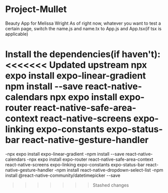 # Project-Mullet
Beauty App for Melissa Wright
As of right now, whatever you want to test a certain page, switch the name.js and name.tx to App.js and App.tsx(if tsx is applicable)

Install the dependencies(if haven't):
<<<<<<< Updated upstream
npx expo install expo-linear-gradient
npm install --save react-native-calendars
npx expo install expo-router react-native-safe-area-context react-native-screens expo-linking expo-constants expo-status-bar react-native-gesture-handler
=======
-npx expo install expo-linear-gradient
-npm install --save react-native-calendars
-npx expo install expo-router react-native-safe-area-context react-native-screens expo-linking expo-constants expo-status-bar react-native-gesture-handler
-npm install react-native-dropdown-select-list
-npm install @react-native-community/datetimepicker --save
>>>>>>> Stashed changes
